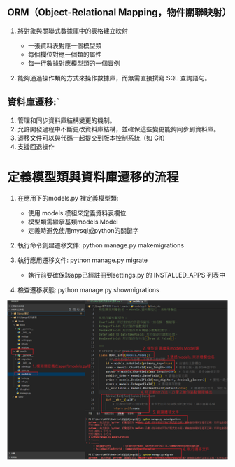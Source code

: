 ## ORM（Object-Relational Mapping，物件關聯映射）
1. 將對象與關聯式數據庫中的表格建立映射
    - 一張資料表對應一個模型類
    - 每個欄位對應一個類的屬性
    - 每一行數據對應模型類的一個實例

2. 能夠通過操作類的方式來操作數據庫，而無需直接撰寫 SQL 查詢語句。
    
## 資料庫遷移:`
1. 管理和同步資料庫結構變更的機制。
2. 允許開發過程中不斷更改資料庫結構，並確保這些變更能夠同步到資料庫。
3. 遷移文件可以與代碼一起提交到版本控制系統（如 Git）
4. 支援回退操作


# 定義模型類與資料庫遷移的流程
1. 在應用下的models.py 裡定義模型類:
    - 使用 models 模組來定義資料表欄位
    - 模型類需繼承基類models.Model
    - 定義時避免使用mysql或python的關鍵字

2. 執行命令創建遷移文件: python manage.py makemigrations

3. 執行應用遷移文件: python manage.py migrate
    - 執行前要確保該app已經註冊到settings.py 的 INSTALLED_APPS 列表中

4. 檢查遷移狀態: python manage.py showmigrations

![模型類與資料庫遷移](筆記圖/ORM.png)